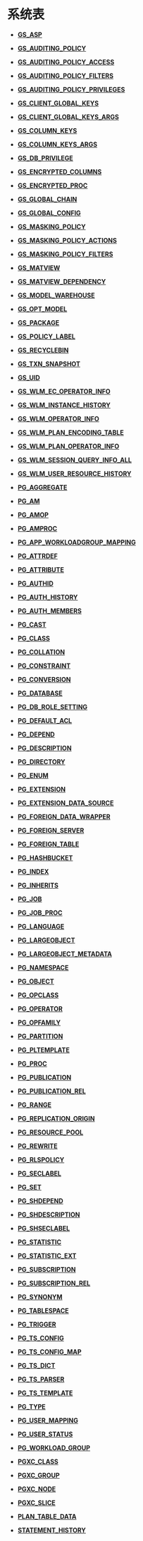 # 系统表<a name="ZH-CN_TOPIC_0289900034"></a>

-   **[GS\_ASP](GS_ASP.md)**  

-   **[GS\_AUDITING\_POLICY](GS_AUDITING_POLICY.md)**  

-   **[GS\_AUDITING\_POLICY\_ACCESS](GS_AUDITING_POLICY_ACCESS.md)**  

-   **[GS\_AUDITING\_POLICY\_FILTERS](GS_AUDITING_POLICY_FILTERS.md)**  

-   **[GS\_AUDITING\_POLICY\_PRIVILEGES](GS_AUDITING_POLICY_PRIVILEGES.md)**  

-   **[GS\_CLIENT\_GLOBAL\_KEYS](GS_CLIENT_GLOBAL_KEYS.md)**  

-   **[GS\_CLIENT\_GLOBAL\_KEYS\_ARGS](GS_CLIENT_GLOBAL_KEYS_ARGS.md)**  

-   **[GS\_COLUMN\_KEYS](GS_COLUMN_KEYS.md)**  

-   **[GS\_COLUMN\_KEYS\_ARGS](GS_COLUMN_KEYS_ARGS.md)**  

-   **[GS\_DB\_PRIVILEGE](GS_DB_PRIVILEGE.md)**  

-   **[GS\_ENCRYPTED\_COLUMNS](GS_ENCRYPTED_COLUMNS.md)**  

-   **[GS\_ENCRYPTED\_PROC](GS_ENCRYPTED_PROC.md)**  

-   **[GS\_GLOBAL\_CHAIN](GS_GLOBAL_CHAIN.md)**  

-   **[GS\_GLOBAL\_CONFIG](GS_GLOBAL_CONFIG.md)**  

-   **[GS\_MASKING\_POLICY](GS_MASKING_POLICY.md)**  

-   **[GS\_MASKING\_POLICY\_ACTIONS](GS_MASKING_POLICY_ACTIONS.md)**  

-   **[GS\_MASKING\_POLICY\_FILTERS](GS_MASKING_POLICY_FILTERS.md)**  

-   **[GS\_MATVIEW](GS_MATVIEW.md)**  

-   **[GS\_MATVIEW\_DEPENDENCY](GS_MATVIEW_DEPENDENCY.md)**  

-   **[GS\_MODEL\_WAREHOUSE](GS_MODEL_WAREHOUSE.md)**  

-   **[GS\_OPT\_MODEL](GS_OPT_MODEL.md)**  

-   **[GS\_PACKAGE](GS_PACKAGE.md)**  

-   **[GS\_POLICY\_LABEL](GS_POLICY_LABEL.md)**  

-   **[GS\_RECYCLEBIN](GS_RECYCLEBIN.md)**  

-   **[GS\_TXN\_SNAPSHOT](GS_TXN_SNAPSHOT.md)**  

-   **[GS\_UID](GS_UID.md)**  

-   **[GS\_WLM\_EC\_OPERATOR\_INFO](GS_WLM_EC_OPERATOR_INFO.md)**  

-   **[GS\_WLM\_INSTANCE\_HISTORY](GS_WLM_INSTANCE_HISTORY.md)**  

-   **[GS\_WLM\_OPERATOR\_INFO](GS_WLM_OPERATOR_INFO.md)**  

-   **[GS\_WLM\_PLAN\_ENCODING\_TABLE](GS_WLM_PLAN_ENCODING_TABLE.md)**  

-   **[GS\_WLM\_PLAN\_OPERATOR\_INFO](GS_WLM_PLAN_OPERATOR_INFO.md)**  

-   **[GS\_WLM\_SESSION\_QUERY\_INFO\_ALL](GS_WLM_SESSION_QUERY_INFO_ALL.md)**  

-   **[GS\_WLM\_USER\_RESOURCE\_HISTORY](GS_WLM_USER_RESOURCE_HISTORY.md)**  

-   **[PG\_AGGREGATE](PG_AGGREGATE.md)**  

-   **[PG\_AM](PG_AM.md)**  

-   **[PG\_AMOP](PG_AMOP.md)**  

-   **[PG\_AMPROC](PG_AMPROC.md)**  

-   **[PG\_APP\_WORKLOADGROUP\_MAPPING](PG_APP_WORKLOADGROUP_MAPPING.md)**  

-   **[PG\_ATTRDEF](PG_ATTRDEF.md)**  

-   **[PG\_ATTRIBUTE](PG_ATTRIBUTE.md)**  

-   **[PG\_AUTHID](PG_AUTHID.md)**  

-   **[PG\_AUTH\_HISTORY](PG_AUTH_HISTORY.md)**  

-   **[PG\_AUTH\_MEMBERS](PG_AUTH_MEMBERS.md)**  

-   **[PG\_CAST](PG_CAST.md)**  

-   **[PG\_CLASS](PG_CLASS.md)**  

-   **[PG\_COLLATION](PG_COLLATION.md)**  

-   **[PG\_CONSTRAINT](PG_CONSTRAINT.md)**  

-   **[PG\_CONVERSION](PG_CONVERSION.md)**  

-   **[PG\_DATABASE](PG_DATABASE.md)**  

-   **[PG\_DB\_ROLE\_SETTING](PG_DB_ROLE_SETTING.md)**  

-   **[PG\_DEFAULT\_ACL](PG_DEFAULT_ACL.md)**  

-   **[PG\_DEPEND](PG_DEPEND.md)**  

-   **[PG\_DESCRIPTION](PG_DESCRIPTION.md)**  

-   **[PG\_DIRECTORY](PG_DIRECTORY.md)**  

-   **[PG\_ENUM](PG_ENUM.md)**  

-   **[PG\_EXTENSION](PG_EXTENSION.md)**  

-   **[PG\_EXTENSION\_DATA\_SOURCE](PG_EXTENSION_DATA_SOURCE.md)**  

-   **[PG\_FOREIGN\_DATA\_WRAPPER](PG_FOREIGN_DATA_WRAPPER.md)**  

-   **[PG\_FOREIGN\_SERVER](PG_FOREIGN_SERVER.md)**  

-   **[PG\_FOREIGN\_TABLE](PG_FOREIGN_TABLE.md)**  

-   **[PG\_HASHBUCKET](PG_HASHBUCKET.md)**  

-   **[PG\_INDEX](PG_INDEX.md)**  

-   **[PG\_INHERITS](PG_INHERITS.md)**  

-   **[PG\_JOB](PG_JOB.md)**  

-   **[PG\_JOB\_PROC](PG_JOB_PROC.md)**  

-   **[PG\_LANGUAGE](PG_LANGUAGE.md)**  

-   **[PG\_LARGEOBJECT](PG_LARGEOBJECT.md)**  

-   **[PG\_LARGEOBJECT\_METADATA](PG_LARGEOBJECT_METADATA.md)**  

-   **[PG\_NAMESPACE](PG_NAMESPACE.md)**  

-   **[PG\_OBJECT](PG_OBJECT.md)**  

-   **[PG\_OPCLASS](PG_OPCLASS.md)**  

-   **[PG\_OPERATOR](PG_OPERATOR.md)**  

-   **[PG\_OPFAMILY](PG_OPFAMILY.md)**  

-   **[PG\_PARTITION](PG_PARTITION.md)**  

-   **[PG\_PLTEMPLATE](PG_PLTEMPLATE.md)**  

-   **[PG\_PROC](PG_PROC.md)**  

-   **[PG\_PUBLICATION](PG_PUBLICATION.md)**  

-   **[PG\_PUBLICATION\_REL](PG_PUBLICATION_REL.md)**  

-   **[PG\_RANGE](PG_RANGE.md)**  

-   **[PG\_REPLICATION\_ORIGIN](PG_REPLICATION_ORIGIN.md)**  

-   **[PG\_RESOURCE\_POOL](PG_RESOURCE_POOL.md)**  

-   **[PG\_REWRITE](PG_REWRITE.md)**  

-   **[PG\_RLSPOLICY](PG_RLSPOLICY.md)**  

-   **[PG\_SECLABEL](PG_SECLABEL.md)**  

-   **[PG\_SET](PG_SET.md)**  

-   **[PG\_SHDEPEND](PG_SHDEPEND.md)**  

-   **[PG\_SHDESCRIPTION](PG_SHDESCRIPTION.md)**  

-   **[PG\_SHSECLABEL](PG_SHSECLABEL.md)**  

-   **[PG\_STATISTIC](PG_STATISTIC.md)**  

-   **[PG\_STATISTIC\_EXT](PG_STATISTIC_EXT.md)**  

-   **[PG\_SUBSCRIPTION](PG_SUBSCRIPTION.md)**  

-   **[PG\_SUBSCRIPTION\_REL](PG_SUBSCRIPTION_REL.md)**  

-   **[PG\_SYNONYM](PG_SYNONYM.md)**  

-   **[PG\_TABLESPACE](PG_TABLESPACE.md)**  

-   **[PG\_TRIGGER](PG_TRIGGER.md)**  

-   **[PG\_TS\_CONFIG](PG_TS_CONFIG.md)**  

-   **[PG\_TS\_CONFIG\_MAP](PG_TS_CONFIG_MAP.md)**  

-   **[PG\_TS\_DICT](PG_TS_DICT.md)**  

-   **[PG\_TS\_PARSER](PG_TS_PARSER.md)**  

-   **[PG\_TS\_TEMPLATE](PG_TS_TEMPLATE.md)**  

-   **[PG\_TYPE](PG_TYPE.md)**  

-   **[PG\_USER\_MAPPING](PG_USER_MAPPING.md)**  

-   **[PG\_USER\_STATUS](PG_USER_STATUS.md)**  

-   **[PG\_WORKLOAD\_GROUP](PG_WORKLOAD_GROUP.md)**  

-   **[PGXC\_CLASS](PGXC_CLASS.md)**  

-   **[PGXC\_GROUP](PGXC_GROUP.md)**  

-   **[PGXC\_NODE](PGXC_NODE.md)**  

-   **[PGXC\_SLICE](PGXC_SLICE.md)**  

-   **[PLAN\_TABLE\_DATA](PLAN_TABLE_DATA.md)**  

-   **[STATEMENT\_HISTORY](STATEMENT_HISTORY.md)**  


